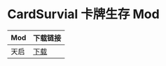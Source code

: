 # CardSurvial 卡牌生存 Mod

| Mod  | 下载链接                                                       |
| ---- | -------------------------------------------------------------- |
| 天启 | [下载](./mods/DisasterBeacons/YoYo_%E5%A4%A9%E5%90%AF1.35.rar) |

